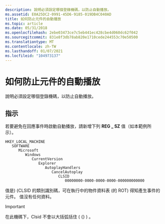 ```yaml
---
description: 說明必須設定哪個登錄機碼，以防止自動播放。
ms.assetid: E0A25DC2-0991-45D6-9185-019DB4C040AD
title: 如何防止元件的自動播放
ms.topic: article
ms.date: 05/31/2018
ms.openlocfilehash: 2ebe03473ce7c5eb441ec428cbe4d060dc62f042
ms.sourcegitcommit: 831e8f3db78ab820e1710cede244553c70e50500
ms.translationtype: MT
ms.contentlocale: zh-TW
ms.lasthandoff: 01/07/2021
ms.locfileid: "104973137"
---
```

# <a name="how-to-prevent-autoplay-for-a-component"></a>如何防止元件的自動播放

說明必須設定哪個登錄機碼，以防止自動播放。

## <a name="instructions"></a>指示


若要避免在回應事件時啟動自動播放，請新增下列 **REG \_ SZ** 值（如本範例所示）。

```
HKEY_LOCAL_MACHINE
   SOFTWARE
      Microsoft
         Windows
            CurrentVersion
               Explorer
                  AutoplayHandlers
                     CancelAutoplay
                        CLSID
                           00000000-0000-0000-0000-000000000000
```

值是)  (CLSID 的類別識別碼，可在執行中的物件資料表 (的 ROT) 得知產生事件的元件。 值沒有任何資料。

> [!IMPORTANT]
> 在此機碼下，Clsid 不會以大括弧括住 ( {} ) 。

 

 

 



